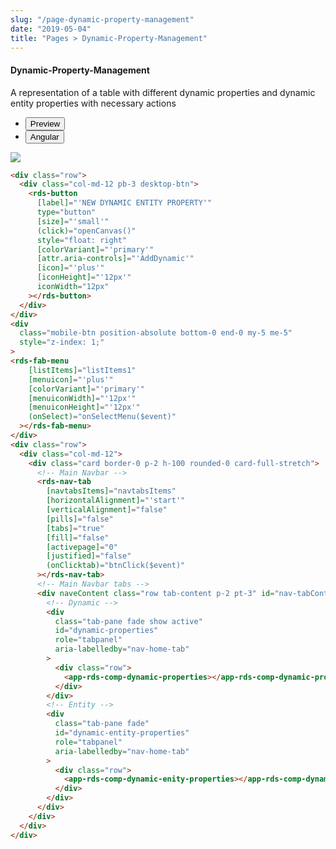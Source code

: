 ```yaml
---
slug: "/page-dynamic-property-management"
date: "2019-05-04"
title: "Pages > Dynamic-Property-Management"
---
```


<!-- CSS only -->
<link href="https://cdn.jsdelivr.net/npm/bootstrap@5.1.3/dist/css/bootstrap.min.css" rel="stylesheet" integrity="sha384-1BmE4kWBq78iYhFldvKuhfTAU6auU8tT94WrHftjDbrCEXSU1oBoqyl2QvZ6jIW3" crossorigin="anonymous">
<link rel="stylesheet" href="../../../../../../../raaghu/src/assets/css/style-elements.css">
<link rel="stylesheet" href="../../../../../../../raaghu/src/assets/css/main.css">


#### Dynamic-Property-Management

<p>A representation of a table with different dynamic properties and dynamic entity properties with necessary actions</p>

<!-- Basic -->
<section class="py-4">
    <div class="py-3">
      <div class="cust-tabs">
        <ul class="nav nav-tabs" id="myTab" role="tablist">
          <li class="nav-item" role="presentation">
            <button class="nav-link active" id="PreviewBasic-tab" data-bs-toggle="tab" data-bs-target="#PreviewBasic" type="button" role="tab" aria-controls="PreviewBasic" aria-selected="true">Preview </button>
          </li>
          <li class="nav-item" role="presentation">
            <button class="nav-link" id="AngularBasic-tab" data-bs-toggle="tab" data-bs-target="#AngularBasic" type="button" role="tab" aria-controls="AngularBasic" aria-selected="false"><i class="bi bi-code-slash" style="font-size:1.0rem"></i>Angular</button>
          </li>
        </ul>
      </div>
      <div class="tab-content card border" id="myTabContent">
        <div class="tab-pane fade show active" id="PreviewBasic" role="tabpanel" aria-labelledby="PreviewBasic-tab">
         <div class="contents  p-5">
                                          <div class="row">
                                            <div class="col-md-12">
                                            <img src="/images/dynamic-prop-management.png" class="w-100">
                                            </div>
                                          </div>
                                    </div>
        </div>
        <div class="tab-pane fade show" id="AngularBasic" role="tabpanel" aria-labelledby="AngularBasic-tab">
          <div class="contents bg-code">
<div class="row m-0">

```html
<div class="row">
  <div class="col-md-12 pb-3 desktop-btn">
    <rds-button
      [label]="'NEW DYNAMIC ENTITY PROPERTY'"
      type="button"
      [size]="'small'"
      (click)="openCanvas()"
      style="float: right"
      [colorVariant]="'primary'"
      [attr.aria-controls]="'AddDynamic'"
      [icon]="'plus'"
      [iconHeight]="'12px'"
      iconWidth="12px"
    ></rds-button>
  </div>
</div>
<div
  class="mobile-btn position-absolute bottom-0 end-0 my-5 me-5"
  style="z-index: 1;"
>
<rds-fab-menu
    [listItems]="listItems1"
    [menuicon]="'plus'"
    [colorVariant]="'primary'"
    [menuiconWidth]="'12px'"
    [menuiconHeight]="'12px'"
    (onSelect)="onSelectMenu($event)"
  ></rds-fab-menu>
</div>
<div class="row">
  <div class="col-md-12">
    <div class="card border-0 p-2 h-100 rounded-0 card-full-stretch">
      <!-- Main Navbar -->
      <rds-nav-tab
        [navtabsItems]="navtabsItems"
        [horizontalAlignment]="'start'"
        [verticalAlignment]="false"
        [pills]="false"
        [tabs]="true"
        [fill]="false"
        [activepage]="0"
        [justified]="false"
        (onClicktab)="btnClick($event)"
      ></rds-nav-tab>
      <!-- Main Navbar tabs -->
      <div naveContent class="row tab-content p-2 pt-3" id="nav-tabContent">
        <!-- Dynamic -->
        <div
          class="tab-pane fade show active"
          id="dynamic-properties"
          role="tabpanel"
          aria-labelledby="nav-home-tab"
        >
          <div class="row">
            <app-rds-comp-dynamic-properties></app-rds-comp-dynamic-properties>
          </div>
        </div>
        <!-- Entity -->
        <div
          class="tab-pane fade"
          id="dynamic-entity-properties"
          role="tabpanel"
          aria-labelledby="nav-home-tab"
        >
          <div class="row">
            <app-rds-comp-dynamic-enity-properties></app-rds-comp-dynamic-enity-properties>
          </div>
        </div>
      </div>
    </div>
  </div>
</div>

```

</div>
          </div>
        </div>
      </div>
    </div>
  </section>

 